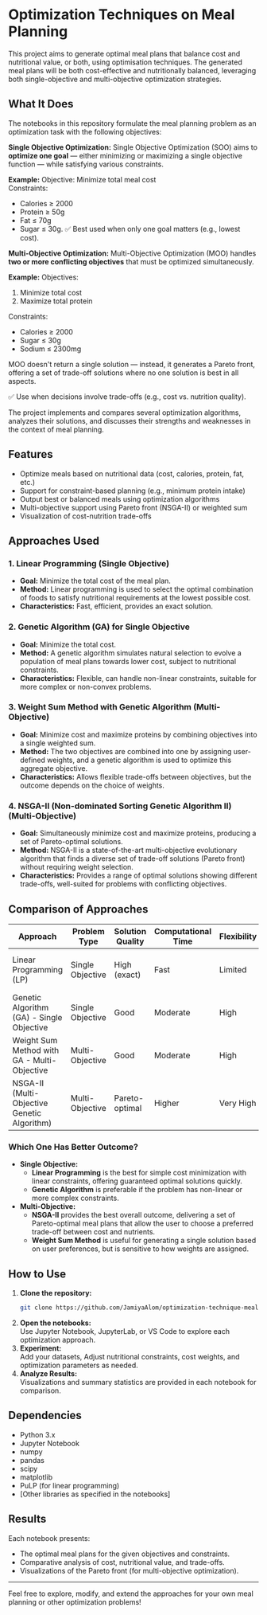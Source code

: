 # Optimization Techniques on Meal Planning

This project aims to generate optimal meal plans that balance cost and nutritional value, or both, using optimisation techniques. The generated meal plans will be both cost-effective and nutritionally balanced, leveraging both single-objective and multi-objective optimization strategies.

## What It Does

The notebooks in this repository formulate the meal planning problem as an optimization task with the following objectives:

**Single Objective Optimization:** Single Objective Optimization (SOO) aims to **optimize one goal** — either minimizing or maximizing a single objective function — while satisfying various constraints.

**Example:**
  Objective: Minimize total meal cost  
  Constraints:  
  - Calories ≥ 2000  
  - Protein ≥ 50g  
  - Fat ≤ 70g  
  - Sugar ≤ 30g.
  ✅ Best used when only one goal matters (e.g., lowest cost). 


**Multi-Objective Optimization:** Multi-Objective Optimization (MOO) handles **two or more conflicting objectives** that must be optimized simultaneously.

**Example:**
Objectives:  
1. Minimize total cost  
2. Maximize total protein

Constraints:  
  - Calories ≥ 2000  
  - Sugar ≤ 30g  
  - Sodium ≤ 2300mg

MOO doesn't return a single solution — instead, it generates a Pareto front, offering a set of trade-off solutions where no one solution is best in all aspects.

✅ Use when decisions involve trade-offs (e.g., cost vs. nutrition quality).


The project implements and compares several optimization algorithms, analyzes their solutions, and discusses their strengths and weaknesses in the context of meal planning.

## Features
- Optimize meals based on nutritional data (cost, calories, protein, fat, etc.)
- Support for constraint-based planning (e.g., minimum protein intake)
- Output best or balanced meals using optimization algorithms
- Multi-objective support using Pareto front (NSGA-II) or weighted sum
- Visualization of cost-nutrition trade-offs

## Approaches Used

### 1. Linear Programming (Single Objective)
- **Goal:** Minimize the total cost of the meal plan.
- **Method:** Linear programming is used to select the optimal combination of foods to satisfy nutritional requirements at the lowest possible cost.
- **Characteristics:** Fast, efficient, provides an exact solution.

### 2. Genetic Algorithm (GA) for Single Objective
- **Goal:** Minimize the total cost.
- **Method:** A genetic algorithm simulates natural selection to evolve a population of meal plans towards lower cost, subject to nutritional constraints.
- **Characteristics:** Flexible, can handle non-linear constraints, suitable for more complex or non-convex problems.

### 3. Weight Sum Method with Genetic Algorithm (Multi-Objective)
- **Goal:** Minimize cost and maximize proteins by combining objectives into a single weighted sum.
- **Method:** The two objectives are combined into one by assigning user-defined weights, and a genetic algorithm is used to optimize this aggregate objective.
- **Characteristics:** Allows flexible trade-offs between objectives, but the outcome depends on the choice of weights.

### 4. NSGA-II (Non-dominated Sorting Genetic Algorithm II) (Multi-Objective)
- **Goal:** Simultaneously minimize cost and maximize proteins, producing a set of Pareto-optimal solutions.
- **Method:** NSGA-II is a state-of-the-art multi-objective evolutionary algorithm that finds a diverse set of trade-off solutions (Pareto front) without requiring weight selection.
- **Characteristics:** Provides a range of optimal solutions showing different trade-offs, well-suited for problems with conflicting objectives.

## Comparison of Approaches

| Approach                                       | Problem Type         | Solution Quality  | Computational Time | Flexibility | Outcome Highlights                                 |
|------------------------------------------------|---------------------|-------------------|-------------------|-------------|----------------------------------------------------|
| Linear Programming (LP)                        | Single Objective    | High (exact)      | Fast              | Limited     | Finds the lowest-cost meal plan meeting constraints |
| Genetic Algorithm (GA) - Single Objective      | Single Objective    | Good              | Moderate          | High        | Handles complex/nonlinear constraints               |
| Weight Sum Method with GA - Multi-Objective    | Multi-Objective     | Good              | Moderate          | High        | Balances cost and nutrients, sensitive to weights   |
| NSGA-II (Multi-Objective Genetic Algorithm)    | Multi-Objective     | Pareto-optimal    | Higher            | Very High   | Offers diverse trade-offs, best for real-world use  |

### Which One Has Better Outcome?

- **Single Objective:**  
  - **Linear Programming** is the best for simple cost minimization with linear constraints, offering guaranteed optimal solutions quickly.
  - **Genetic Algorithm** is preferable if the problem has non-linear or more complex constraints.
- **Multi-Objective:**  
  - **NSGA-II** provides the best overall outcome, delivering a set of Pareto-optimal meal plans that allow the user to choose a preferred trade-off between cost and nutrients.
  - **Weight Sum Method** is useful for generating a single solution based on user preferences, but is sensitive to how weights are assigned.

## How to Use

1. **Clone the repository:**
   ```bash
   git clone https://github.com/JamiyaAlom/optimization-technique-meal-planning.git
   ```
2. **Open the notebooks:**  
   Use Jupyter Notebook, JupyterLab, or VS Code to explore each optimization approach.
3. **Experiment:**  
   Add your datasets, Adjust nutritional constraints, cost weights, and optimization parameters as needed.
4. **Analyze Results:**  
   Visualizations and summary statistics are provided in each notebook for comparison.

## Dependencies

- Python 3.x
- Jupyter Notebook
- numpy
- pandas
- scipy
- matplotlib
- PuLP (for linear programming)
- [Other libraries as specified in the notebooks]

## Results

Each notebook presents:
- The optimal meal plans for the given objectives and constraints.
- Comparative analysis of cost, nutritional value, and trade-offs.
- Visualizations of the Pareto front (for multi-objective optimization).

---

Feel free to explore, modify, and extend the approaches for your own meal planning or other optimization problems!